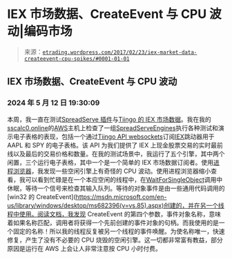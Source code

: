 <!--yml

分类：未分类

日期：2024-05-12 19:30:09

-->

# IEX 市场数据、CreateEvent 与 CPU 波动|编码市场

> 来源：[`etrading.wordpress.com/2017/02/23/iex-market-data-createevent-cpu-spikes/#0001-01-01`](https://etrading.wordpress.com/2017/02/23/iex-market-data-createevent-cpu-spikes/#0001-01-01)

## IEX 市场数据、CreateEvent 与 CPU 波动

### 2024 年 5 月 12 日 19:30:09

本周，我一直在测试[SpreadServe 插件](https://github.com/SpreadServe/SSAddin)与[Tiingo 的 IEX 市场数据](https://api.tiingo.com/docs/iex/realtime)。我在我的[sscalc0.online](http://sscalc0.online)的[AWS](https://aws.amazon.com/)主机上检查了一组[SpreadServeEngines](http://spreadserve.readthedocs.io/en/latest/guide.html)执行各种测试和演示电子表格的表现，包括一个通过[Tiingo API websockets](https://api.tiingo.com/docs/general/overview)订阅[IEX](https://www.iextrading.com/)跳动器用于 AAPL 和 SPY 的电子表格。该 API 为我们提供了 IEX 上现金股票交易的实时最前线以及最后的交易价格和数量。在我的测试场景中，我运行了五个引擎，其中两个闲置，三个运行电子表格，其中一个是一个简单的 IEX 市场数据订阅者。使用[进程浏览器](https://technet.microsoft.com/en-us/sysinternals/processexplorer.aspx)，我发现一些空闲引擎上有奇怪的 CPU 波动。使用进程浏览器缩小查看，我可以看到忙碌是在一个本应空闲的线程中，在[WaitForSingleObject](https://msdn.microsoft.com/en-us/library/windows/desktop/ms687032(v=vs.85).aspx)调用中休眠，等待一个信号来检查其输入队列。等待的对象事件是由一些通用代码调用的[win32 的 CreateEvent](https://msdn.microsoft.com/en-us/library/windows/desktop/ms682396(v=vs.85).aspx)创建的，并在另一个线程中使用。阅读文档，我发现 CreateEvent 的第四个参数，事件对象名称，意味着如果名称匹配，调用者将获得一个先前创建的事件对象的句柄。而我使用的是一个固定的名称！所以我的线程反复被另一个线程的事件唤醒。为使名称唯一，快速修复，产生了没有不必要的 CPU 烧毁的空闲引擎。这一切都非常富有教益，部分原因是运行在 AWS 上会让人非常注意按 CPU 小时付费。
